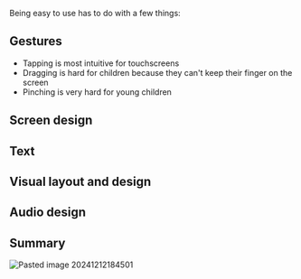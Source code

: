 Being easy to use has to do with a few things:
## Gestures
* Tapping is most intuitive for touchscreens
* Dragging is hard for children because they can't keep their finger on the screen
* Pinching is very hard for young children

## Screen design

## Text

## Visual layout and design 

## Audio design

## Summary
![Pasted image 20241212184501](Definitions/attachments/Pasted%20image%2020241212184501.png)